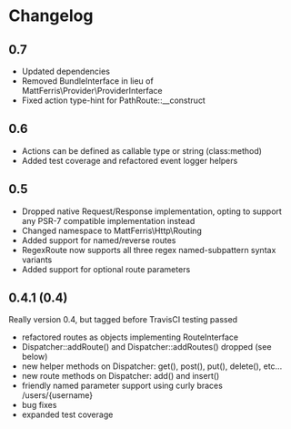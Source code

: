 Changelog
=========

0.7
---

* Updated dependencies
* Removed BundleInterface in lieu of MattFerris\Provider\ProviderInterface
* Fixed action type-hint for PathRoute::__construct

0.6
---

* Actions can be defined as callable type or string (class:method)
* Added test coverage and refactored event logger helpers

0.5
---

* Dropped native Request/Response implementation, opting to support any PSR-7 compatible implementation instead
* Changed namespace to MattFerris\Http\Routing
* Added support for named/reverse routes
* RegexRoute now supports all three regex named-subpattern syntax variants
* Added support for optional route parameters

0.4.1 (0.4)
-----------

Really version 0.4, but tagged before TravisCI testing passed

* refactored routes as objects implementing RouteInterface
* Dispatcher::addRoute() and Dispatcher::addRoutes() dropped (see below)
* new helper methods on Dispatcher: get(), post(), put(), delete(), etc...
* new route methods on Dispatcher: add() and insert()
* friendly named parameter support using curly braces /users/{username}
* bug fixes
* expanded test coverage


